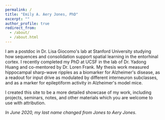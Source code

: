 ```yaml
---
permalink: /
title: "Emily A. Aery Jones, PhD"
excerpt: ""
author_profile: true
redirect_from: 
  - /about/
  - /about.html
---
```


I am a postdoc in Dr. Lisa Giocomo's lab at Stanford University studying how sequences and consolidation support spatial learning in the entorhinal cortex. I recently completed my PhD at UCSF in the lab of Dr. Yadong Huang and co-mentored by Dr. Loren Frank. My thesis work measured hippocampal sharp-wave ripples as a biomarker for Alzheimer's disease, as a readout for input drive as modulated by different interneuron subclasses, and as a marker for epileptiform activity in Alzheimer's model mice.


I created this site to be a more detailed showcase of my work, including projects, seminars, notes, and other materials which you are welcome to use with attribution.

_In June 2020, my last name changed from Jones to Aery Jones._
